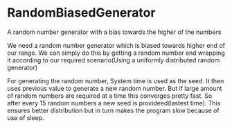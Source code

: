 # RandomBiasedGenerator
A random number generator with a bias towards the higher of the numbers

We need a random number generator which is biased towards higher end of our range. 
We can simply do this by getting a random number and wrapping it according to our required scenario(Using a uniformly distributed random generator)

For generating the random number, System time is used as the seed. It then uses previous value to generate a new random number. 
But if large amount of random numbers are required at a time this converges pretty fast. So after every 15 random numbers a new seed is provideed(lastest time). This ensures better distribution but in turn makes the program slow because of use of sleep.
